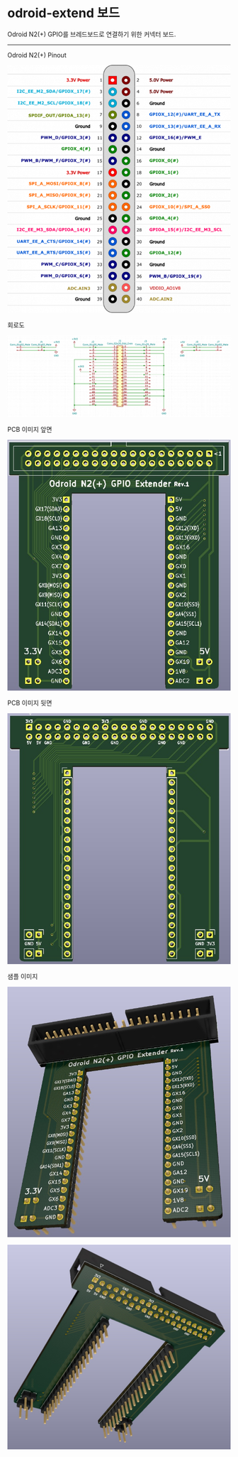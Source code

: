 # odroid-extend 보드

Odroid N2(+) GPIO를 브레드보드로 연결하기 위한 커넥터 보드.

---
Odroid N2(+) Pinout

![RPI3 Pinout](images/n2_pinmap.png)

회로도

![회로도](images/odroid_gpio_extend_sch.png)

PCB 이미지 앞면

![PCB](images/pcb_image_f.jpg)

PCB 이미지 뒷면

![PCB](images/pcb_image_b.jpg)

샘플 이미지

![샘플](images/sample_01.jpg)

![샘플](images/sample_02.jpg)
